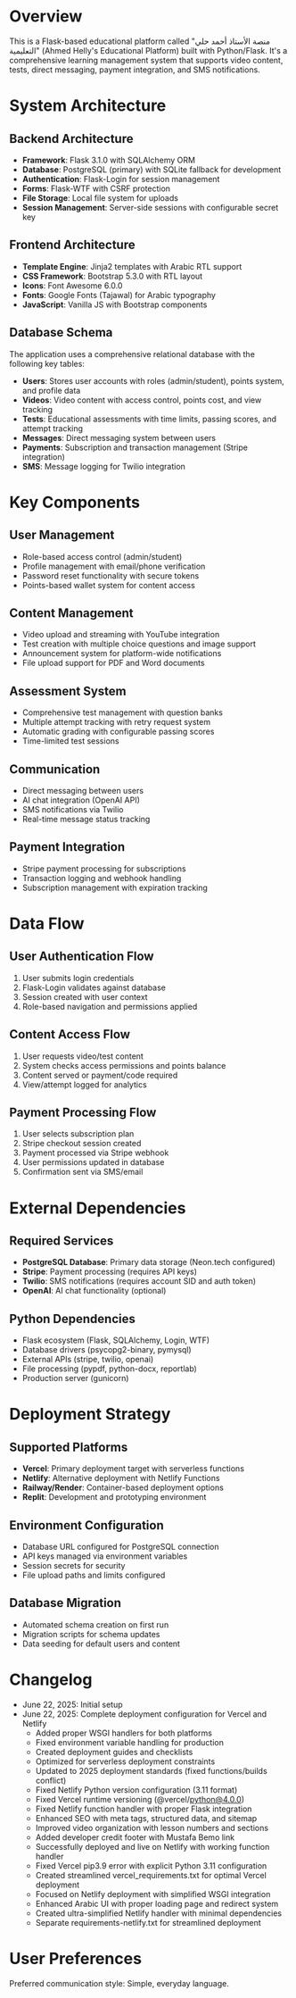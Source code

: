 # Overview

This is a Flask-based educational platform called "منصة الأستاذ أحمد حلي التعليمية" (Ahmed Helly's Educational Platform) built with Python/Flask. It's a comprehensive learning management system that supports video content, tests, direct messaging, payment integration, and SMS notifications.

# System Architecture

## Backend Architecture
- **Framework**: Flask 3.1.0 with SQLAlchemy ORM
- **Database**: PostgreSQL (primary) with SQLite fallback for development
- **Authentication**: Flask-Login for session management
- **Forms**: Flask-WTF with CSRF protection
- **File Storage**: Local file system for uploads
- **Session Management**: Server-side sessions with configurable secret key

## Frontend Architecture
- **Template Engine**: Jinja2 templates with Arabic RTL support
- **CSS Framework**: Bootstrap 5.3.0 with RTL layout
- **Icons**: Font Awesome 6.0.0
- **Fonts**: Google Fonts (Tajawal) for Arabic typography
- **JavaScript**: Vanilla JS with Bootstrap components

## Database Schema
The application uses a comprehensive relational database with the following key tables:
- **Users**: Stores user accounts with roles (admin/student), points system, and profile data
- **Videos**: Video content with access control, points cost, and view tracking
- **Tests**: Educational assessments with time limits, passing scores, and attempt tracking
- **Messages**: Direct messaging system between users
- **Payments**: Subscription and transaction management (Stripe integration)
- **SMS**: Message logging for Twilio integration

# Key Components

## User Management
- Role-based access control (admin/student)
- Profile management with email/phone verification
- Password reset functionality with secure tokens
- Points-based wallet system for content access

## Content Management
- Video upload and streaming with YouTube integration
- Test creation with multiple choice questions and image support
- Announcement system for platform-wide notifications
- File upload support for PDF and Word documents

## Assessment System
- Comprehensive test management with question banks
- Multiple attempt tracking with retry request system
- Automatic grading with configurable passing scores
- Time-limited test sessions

## Communication
- Direct messaging between users
- AI chat integration (OpenAI API)
- SMS notifications via Twilio
- Real-time message status tracking

## Payment Integration
- Stripe payment processing for subscriptions
- Transaction logging and webhook handling
- Subscription management with expiration tracking

# Data Flow

## User Authentication Flow
1. User submits login credentials
2. Flask-Login validates against database
3. Session created with user context
4. Role-based navigation and permissions applied

## Content Access Flow
1. User requests video/test content
2. System checks access permissions and points balance
3. Content served or payment/code required
4. View/attempt logged for analytics

## Payment Processing Flow
1. User selects subscription plan
2. Stripe checkout session created
3. Payment processed via Stripe webhook
4. User permissions updated in database
5. Confirmation sent via SMS/email

# External Dependencies

## Required Services
- **PostgreSQL Database**: Primary data storage (Neon.tech configured)
- **Stripe**: Payment processing (requires API keys)
- **Twilio**: SMS notifications (requires account SID and auth token)
- **OpenAI**: AI chat functionality (optional)

## Python Dependencies
- Flask ecosystem (Flask, SQLAlchemy, Login, WTF)
- Database drivers (psycopg2-binary, pymysql)
- External APIs (stripe, twilio, openai)
- File processing (pypdf, python-docx, reportlab)
- Production server (gunicorn)

# Deployment Strategy

## Supported Platforms
- **Vercel**: Primary deployment target with serverless functions
- **Netlify**: Alternative deployment with Netlify Functions
- **Railway/Render**: Container-based deployment options
- **Replit**: Development and prototyping environment

## Environment Configuration
- Database URL configured for PostgreSQL connection
- API keys managed via environment variables
- Session secrets for security
- File upload paths and limits configured

## Database Migration
- Automated schema creation on first run
- Migration scripts for schema updates
- Data seeding for default users and content

# Changelog
- June 22, 2025: Initial setup
- June 22, 2025: Complete deployment configuration for Vercel and Netlify
  - Added proper WSGI handlers for both platforms
  - Fixed environment variable handling for production
  - Created deployment guides and checklists
  - Optimized for serverless deployment constraints
  - Updated to 2025 deployment standards (fixed functions/builds conflict)
  - Fixed Netlify Python version configuration (3.11 format)
  - Fixed Vercel runtime versioning (@vercel/python@4.0.0)
  - Fixed Netlify function handler with proper Flask integration
  - Enhanced SEO with meta tags, structured data, and sitemap
  - Improved video organization with lesson numbers and sections
  - Added developer credit footer with Mustafa Bemo link
  - Successfully deployed and live on Netlify with working function handler
  - Fixed Vercel pip3.9 error with explicit Python 3.11 configuration
  - Created streamlined vercel_requirements.txt for optimal Vercel deployment
  - Focused on Netlify deployment with simplified WSGI integration
  - Enhanced Arabic UI with proper loading page and redirect system
  - Created ultra-simplified Netlify handler with minimal dependencies
  - Separate requirements-netlify.txt for streamlined deployment

# User Preferences

Preferred communication style: Simple, everyday language.
